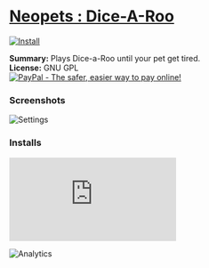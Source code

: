 # [Neopets : Dice-A-Roo](.)

[![Install](../../resources/image/install_button.jpg)](../../../../raw/master/scripts/Neopets_Dice-A-Roo/28461.user.js)

**Summary:** Plays Dice-a-Roo until your pet get tired.<br />
**License:** GNU GPL<br />
[![PayPal - The safer, easier way to pay online!](https://www.paypalobjects.com/en_US/i/btn/btn_donate_SM.gif "PayPal - The safer, easier way to pay online!")](https://goo.gl/DNfg2w)

### Screenshots
![Settings](Settings.png)


### Installs
![Daily installs](http://gm.wesley.eti.br/count.php?id=scripts/Neopets_Dice-A-Roo/28461.user.js&type=image)

![Analytics](https://ga-beacon.appspot.com/UA-462297-6/master/Neopets_Dice-A-Roo?pixel)
